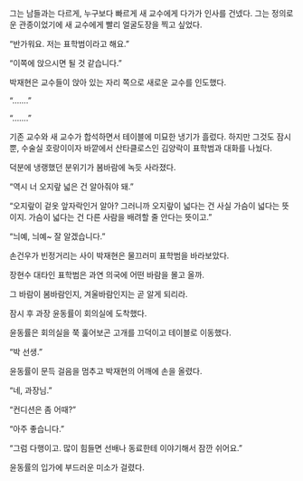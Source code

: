 그는 남들과는 다르게, 누구보다 빠르게 새 교수에게 다가가 인사를 건넸다. 그는 정의로운 관종이었기에 새 교수에게 빨리 얼굴도장을 찍고 싶었다.

“반가워요. 저는 표학범이라고 해요.”

“이쪽에 앉으시면 될 것 같습니다.”

박재현은 교수들이 앉아 있는 자리 쪽으로 새로운 교수를 인도했다.

“…….”

“…….”

기존 교수와 새 교수가 합석하면서 테이블에 미묘한 냉기가 흘렀다. 하지만 그것도 잠시뿐, 수술실 호랑이이자 바깥에서 산타클로스인 김양락이 표학범과 대화를 나눴다.

덕분에 냉랭했던 분위기가 봄바람에 녹듯 사라졌다.

“역시 너 오지랖 넓은 건 알아줘야 돼.”

“오지랖이 겉옷 앞자락인거 알아? 그러니까 오지랖이 넓다는 건 사실 가슴이 넓다는 뜻이지. 가슴이 넓다는 건 다른 사람을 배려할 줄 안다는 뜻이고.”

“늬예, 늬예~ 잘 알겠습니다.”

손건우가 빈정거리는 사이 박재현은 물끄러미 표학범을 바라보았다.

장현수 대타인 표학범은 과연 의국에 어떤 바람을 몰고 올까.

그 바람이 봄바람인지, 겨울바람인지는 곧 알게 되리라.

잠시 후 과장 윤동률이 회의실에 도착했다.

윤동률은 회의실을 쭉 훑어보곤 고개를 끄덕이고 테이블로 이동했다.

“박 선생.”

윤동률이 문득 걸음을 멈추고 박재현의 어깨에 손을 올렸다.

“네, 과장님.”

“컨디션은 좀 어때?”

“아주 좋습니다.”

“그럼 다행이고. 많이 힘들면 선배나 동료한테 이야기해서 잠깐 쉬어요.”

윤동률의 입가에 부드러운 미소가 걸렸다.